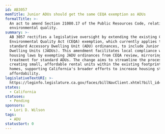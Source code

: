 ```yaml
---
id: AB3057
memTitle: Junior ADUs should get the same CEQA exemption as ADUs
formalTitle: >-
  An act to amend Section 21080.17 of the Public Resources Code, relating to
  environmental quality.
summary: >-
  AB 3057 rectifies a legislative oversight by extending the existing California
  Environmental Quality Act (CEQA) exemption, which currently applies to
  standard Accessory Dwelling Unit (ADU) ordinances, to include Junior Accessory
  Dwelling Units (JADUs). This amendment facilitates local compliance with state
  housing laws by exempting JADU ordinances from CEQA review, mirroring the
  treatment for standard ADUs. The change aims to streamline the process for
  creating small, affordable rental units within the existing footprint of
  homes, supporting California's broader efforts to increase housing stock and
  affordability.
legislativeTextURI: >-
  https://leginfo.legislature.ca.gov/faces/billNavClient.xhtml?bill_id=202320240AB3057
states:
  - California
statuses:
  - Pending
sponsors:
  - Lori D. Wilson
tags:
  - ADU
statusSort: 0
---
```

